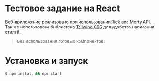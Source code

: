 # Тестовое задание на React

Веб-приложение реализовано при использовании [Rick and Morty API](https://rickandmortyapi.com/). Так же использована библиотека [Tailwind CSS](https://tailwindcss.com/) для удобства написания стилей.

> Без использования готовых компонентов.

# Установка и запуск

```sh
$ npm install && npm start
```
